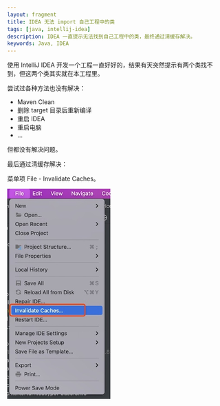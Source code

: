 ```yaml
---
layout: fragment
title: IDEA 无法 import 自己工程中的类
tags: [java, intellij-idea]
description: IDEA 一直提示无法找到自己工程中的类，最终通过清缓存解决。
keywords: Java, IDEA
---
```


使用 IntelliJ IDEA 开发一个工程一直好好的，结果有天突然提示有两个类找不到，但这两个类其实就在本工程里。

尝试过各种方法也没有解决：

- Maven Clean
- 删除 target 目录后重新编译
- 重启 IDEA
- 重启电脑
- ...

但都没有解决问题。

最后通过清缓存解决：

菜单项 File - Invalidate Caches。

![](/images/fragments/idea-cannot-import-local-class.jpg)
